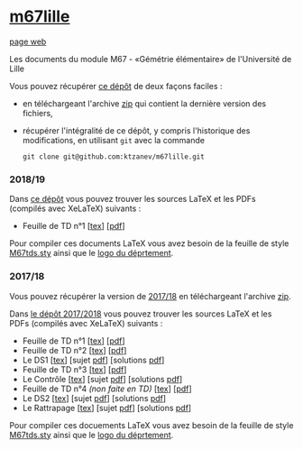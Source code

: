 # [m67lille](https://github.com/ktzanev/m67lille)

[page web](https://ktzanev.github.io/m67lille/)

Les documents du module M67 - «Gémétrie élémentaire» de l'Université de Lille

Vous pouvez récupérer [ce dépôt](https://github.com/ktzanev/m67lille) de deux façons faciles :

- en téléchargeant l'archive [zip](https://github.com/ktzanev/m67lille/archive/master.zip) qui contient la dernière version des fichiers,
- récupérer l'intégralité de ce dépôt, y compris l'historique des modifications, en utilisant `git` avec la commande

  ~~~~~~~
  git clone git@github.com:ktzanev/m67lille.git
  ~~~~~~~

### 2018/19

Dans [ce dépôt](https://github.com/ktzanev/m67lille) vous pouvez trouver les sources LaTeX et les PDFs (compilés avec XeLaTeX) suivants :

- Feuille de TD n°1 [[tex](https://ktzanev.github.io/m67lille/TDs/M67_2018-19_TD1.tex)] [[pdf](https://ktzanev.github.io/m67lille/TDs/M67_2018-19_TD1.pdf)]

Pour compiler ces documents LaTeX vous avez besoin de la feuille de style [M67tds.sty](https://ktzanev.github.io/m67lille/TDs/M67tds.sty) ainsi que le [logo du déprtement](https://ktzanev.github.io/m67lille/TDs/ul-fst-math_noir.pdf).

### 2017/18

Vous pouvez récupérer la version de [2017/18](https://github.com/ktzanev/m67lille/tree/v2018) en téléchargeant l'archive [zip](https://github.com/ktzanev/m67lille/archive/v2018.zip).

Dans [le dépôt 2017/2018](https://github.com/ktzanev/m67lille/tree/v2018) vous pouvez trouver les sources LaTeX et les PDFs (compilés avec XeLaTeX) suivants :

- Feuille de TD n°1 [[tex](https://ktzanev.github.io/m67lille/TDs/M67_2017-18_TD1.tex)] [[pdf](https://rawcdn.githack.com/ktzanev/m67lille/v2018/TDs/M67_2017-18_TD1.pdf)]
- Feuille de TD n°2 [[tex](https://rawcdn.githack.com/ktzanev/m67lille/v2018/TDs/M67_2017-18_TD2.tex)] [[pdf](https://rawcdn.githack.com/ktzanev/m67lille/v2018/TDs/M67_2017-18_TD2.pdf)]
- Le DS1 [[tex](https://rawcdn.githack.com/ktzanev/m67lille/v2018/DS/M67_2017-18_DS1.tex)] [sujet [pdf](https://rawcdn.githack.com/ktzanev/m67lille/v2018/DS/M67_2017-18_DS1_sujet.pdf)] [solutions [pdf](https://rawcdn.githack.com/ktzanev/m67lille/v2018/DS/M67_2017-18_DS1_solutions.pdf)]
- Feuille de TD n°3 [[tex](https://rawcdn.githack.com/ktzanev/m67lille/v2018/TDs/M67_2017-18_TD3.tex)] [[pdf](https://rawcdn.githack.com/ktzanev/m67lille/v2018/TDs/M67_2017-18_TD3.pdf)]
- Le Contrôle [[tex](https://rawcdn.githack.com/ktzanev/m67lille/v2018/DS/M67_2017-18_CC.tex)] [sujet [pdf](https://rawcdn.githack.com/ktzanev/m67lille/v2018/DS/M67_2017-18_CC_sujet.pdf)] [solutions [pdf](https://rawcdn.githack.com/ktzanev/m67lille/v2018/DS/M67_2017-18_CC_solutions.pdf)]
- Feuille de TD n°4 _(non faite en TD)_ [[tex](https://rawcdn.githack.com/ktzanev/m67lille/v2018/TDs/M67_2017-18_TD4.tex)] [[pdf](https://rawcdn.githack.com/ktzanev/m67lille/v2018/TDs/M67_2017-18_TD4.pdf)]
- Le DS2 [[tex](https://rawcdn.githack.com/ktzanev/m67lille/v2018/DS/M67_2017-18_DS2.tex)] [sujet [pdf](https://rawcdn.githack.com/ktzanev/m67lille/v2018/DS/M67_2017-18_DS2_sujet.pdf)] [solutions [pdf](https://rawcdn.githack.com/ktzanev/m67lille/v2018/DS/M67_2017-18_DS2_solutions.pdf)]
- Le Rattrapage [[tex](https://rawcdn.githack.com/ktzanev/m67lille/v2018/DS/M67_2017-18_Rattrapage.tex)] [sujet [pdf](https://rawcdn.githack.com/ktzanev/m67lille/v2018/DS/M67_2017-18_Rattrapage_sujet.pdf)] [solutions [pdf](https://rawcdn.githack.com/ktzanev/m67lille/v2018/DS/M67_2017-18_Rattrapage_solutions.pdf)]

Pour compiler ces docuements LaTeX vous avez besoin de la feuille de style [M67tds.sty](https://rawcdn.githack.com/ktzanev/m67lille/v2018/TDs/M67tds.sty) ainsi que le [logo du déprtement](https://rawcdn.githack.com/ktzanev/m67lille/v2018/TDs/ul-fst-math_noir.pdf).
